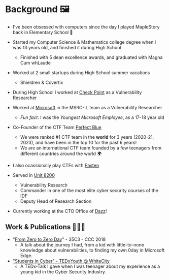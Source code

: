 # Background 🖼️  
* I've been obsessed with computers since the day I played MapleStory back in Elementary School 🍁
  
* Started my Computer Science & Mathematics college degree when I was 13 years old, and finished it during High School
  * Finished with 5 dean excellence awards, and graduated with Magna Cum whLaude
  
* Worked at 2 small startups during High School summer vacations
  * Shieldren & Covertix
  
* During High School I worked at [Check Point](https://www.checkpoint.com/) as a Vulnerability Researcher
  
* Worked at [Microsoft](https://www.microsoft.com/en-us/msrc) in the MSRC-IL team as a Vulnerability Researcher
  * *Fun fact*: I was the *Youngest* *Microsoft* *Employee*, as a 17-18 year old
  
* Co-Founder of the CTF Team [Perfect Blue](https://perfect.blue/)
  * We were ranked #1 CTF team in the **world** for 3 years (2020-21, 2023), and have been in the top 10 for the past 6 years!
  * We are an international CTF team founded by a few teenagers from different countries around the world 🌍
  
* I also ocassionally play CTFs with [Pasten](https://twitter.com/pastenctf?lang=en)
  
* Served in [Unit 8200](https://en.wikipedia.org/wiki/Unit_8200)
  * Vulnerability Research
  * Commander in one of the most elite cyber security courses of the IDF
  * Deputy Head of Research Section
  
* Currently working at the CTO Office of [Dazz](dazz.io)!

## Work & Publications 👨🏻‍💻

* "[From Zero to Zero Day](https://www.youtube.com/watch?v=xp1YDOtWohw)" - 35C3 - CCC 2018
  * A talk about the journey I had, from a kid with little-to-none knowledge about vulnerabilities, to finding my own 0day in Microsoft Edge.
* [&#34;Students in Cyber&#34; - TEDxYouth @ WhiteCity](https://www.youtube.com/watch?v=YcjaMki6K1Y)
  * A TEDx-Talk I gave when I was teenager about my experience as a young kid in the Cyber Security Industry.
